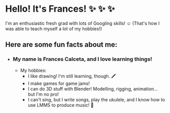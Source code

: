 # Hello! It's Frances! :sparkles: :sparkles: :sparkles:
I'm an enthusiastic fresh grad with lots of Googling skills! :relaxed: (That's how I was able to teach myself a lot of my hobbies!)
## Here are some fun facts about me:
* ### My name is Frances Calceta, and I love learning things!
  * My hobbies:
    * I like drawing! I'm still learning, though. :crayon:
    * I make games for game jams! 
    * I can do 3D stuff with Blender! Modelling, rigging, animation... but I'm no pro! 
    * I can't sing, but I write songs, play the ukulele, and I know how to use LMMS to produce music! :musical_note: 
